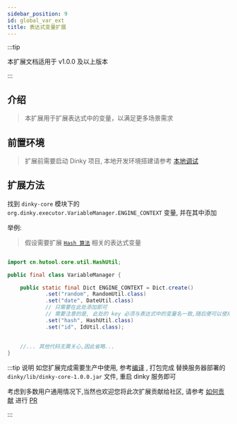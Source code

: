 ```yaml
---
sidebar_position: 9
id: global_var_ext
title: 表达式变量扩展
---
```


:::tip

本扩展文档适用于 v1.0.0 及以上版本

:::

## 介绍

> 本扩展用于扩展表达式中的变量，以满足更多场景需求

## 前置环境

> 扩展前需要启动 Dinky 项目, 本地开发环境搭建请参考 [本地调试](../../developer_guide/local_debug)

## 扩展方法

找到 `dinky-core` 模块下的 `org.dinky.executor.VariableManager.ENGINE_CONTEXT` 变量, 并在其中添加


举例:

> 假设需要扩展 [`Hash 算法`](https://doc.hutool.cn/pages/HashUtil/) 相关的表达式变量

```java

import cn.hutool.core.util.HashUtil;

public final class VariableManager {

    public static final Dict ENGINE_CONTEXT = Dict.create()
            .set("random", RandomUtil.class)
            .set("date", DateUtil.class)
            // 只需要在此处添加即可
            // 需要注意的是, 此处的 key 必须与表达式中的变量名一致,随后便可以使用该变量调用其方法
            .set("hash", HashUtil.class) 
            .set("id", IdUtil.class);
    
    
    //... 其他代码无需关心,因此省略...
}
```

:::tip 说明
如您扩展完成需要生产中使用, 参考[编译](../../deploy_guide/compiler) , 打包完成 替换服务器部署的 `dinky/lib/dinky-core-1.0.0.jar` 文件, 重启 dinky 服务即可

考虑到多数用户通用情况下,当然也欢迎您将此次扩展贡献给社区, 请参考 [如何贡献](../../developer_guide/contribution/how_contribute) 进行 [PR](../../developer_guide/contribution/pull_request)

:::